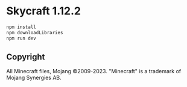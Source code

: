 # Skycraft 1.12.2

```bash
npm install
npm downloadLibraries
npm run dev
```

## Copyright
All Minecraft files, Mojang ©2009-2023. "Minecraft" is a trademark of Mojang Synergies AB.
